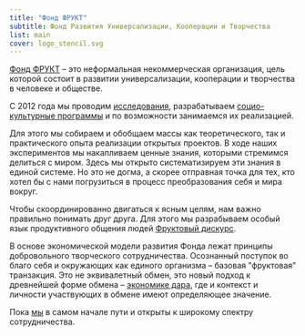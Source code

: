 ```yaml
---
title: "Фонд ФРУКТ"
subtitle: Фонд Развития Универсализации, Кооперации и Творчества
list: main
cover: logo_stencil.svg
---
```


[Фонд ФРУКТ](./frukt/index.md) – это неформальная некоммерческая организация, цель которой состоит в развитии универсализации, кооперации и творчества в человеке и обществе. 

С 2012 года мы проводим [исследования](./research/index.md), разрабатываем [социо-культурные программы](./designs/index.md) и по возможности занимаемся их реализацией.

Для этого мы собираем и обобщаем массы как теоретического, так и практического опыта реализации открытых проектов. В ходе наших экспериментов мы накапливаем ценные знания, которыми стремимся делиться с миром. Здесь мы открыто систематизируем эти знания в единой системе. Но это не догма, а скорее отправная точка для тех, кто хотел бы с нами погрузиться в процесс преобразования себя и мира вокруг.

Чтобы скоординированно двигаться к ясным целям, нам важно правильно понимать друг друга. Для этого мы разрабываем особый язык продуктивного общения людей [Фруктовый дискурс](./discourse/index.md).

В основе экономической модели развития Фонда лежат принципы добровольного творческого сотрудничества. Осознанный поступок во благо себя и окружающих как единого организма – базовая "фруктовая" транзакция. Это не эквивалетный обмен, это новый подход к древнейшей форме обмена – [экономике дара](./gifts/index.md), где и контекст и личности участвующих в обмене имеют определяющее значение.

Пока [мы](./people/index.md) в самом начале пути и открыты к широкому спектру сотрудничества.

